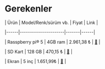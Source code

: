# Gerekenler
| Ürün | Model/Renk/sürüm vb. | Fiyat | Link |

|------|----------------------|-------|------|

| Rasspberry pi® 5 | 4GB ram | 2.961,38 ₺ | [🔗](https://market.samm.com/raspberry-pi-5?Model=4GB) |

| SD Kart | 128 GB | 470,15 ₺ | [🔗](https://www.amazon.com.tr/SanDisk-Ultra-microSDXC-128GB-UHS-1/dp/B08HYFLMFJ/ref=sr_1_4?crid=1Q0JWEWT7DXS0&dib=eyJ2IjoiMSJ9.q8OpcN-y32gdU5UO1tpHvzG2cVHSeO02NLZUicVTFR0LUitZaezpyykBcqVDfboCegC0grkeRrDL7iGHEKLGprkeR1radX6KxuzqBW-hiljHs_BH_StKH1uo5uRu8DmqpCkH4V1huYOq-zBBhFhAEN0Y7RhxHC2N4UEJ_VClLKq7CjaB2uZh83FMC9dTfxlouZfW3j1Ar3noKUCFdDJN2Co7F4DwMKzg262EnEFCLoNjlfvptfn2QXB6QBl8paNZMNCC9Hjfs-mWZS8n4bZEul5lEmaPL0v81qCvdAEwN6E.i1nnIvYKBoPoACgbo1n0S7OdRWdnZVA8Y7bvfd5Psrs&dib_tag=se&keywords=sd%2Bcard&qid=1746295937&s=electronics&sprefix=sd%2Celectronics%2C334&sr=1-4&th=1) |

| Ekran | 5 inç | 1.651,99₺ | [🔗](https://www.amazon.com.tr/Kapasitif-Dokunmatik-%C3%87%C3%B6z%C3%BCn%C3%BCrl%C3%BCk-Raspberry-Ta%C5%9F%C4%B1nabilir/dp/B0D5L9D97N/ref=sr_1_3?__mk_tr_TR=%C3%85M%C3%85%C5%BD%C3%95%C3%91&crid=3AO1KH6A3PVAT&dib=eyJ2IjoiMSJ9.Q5Mf4atPue6o9tLdE7UGy3bwmGGMGbJWqlqQvitMCX5N4bFf6wdFOOFNFdfdlSRsqzTsCumkrBlUQXYihS107JxLkA15D_qMZbN74tvhIiY.ThCUsoeYPA2I_GM14o55pVnRnmDX4MLL1CzbTQ2jRxw&dib_tag=se&keywords=raspberry+pi+5+5+inch+screen+microhdmi&qid=1746295458&s=electronics&sprefix=raspberry+pi+5+5+inch+screen+microhdmi%2Celectronics%2C115&sr=1-3) |
